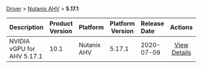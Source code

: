 
[Driver](/README.md)  >  [Nutanix AHV](/index/Driver/Nutanix_AHV.md)  >  **5.17.1**



| Description            | Product Version    | Platform                | Platform Version           | Release Date           |             Actions              |
| ---------------------- | :----------------- | :---------------------- | -------------------------- | :--------------------- | :------------------------------: |
| NVIDIA vGPU for AHV 5.17.1 | 10.1 | Nutanix AHV | 5.17.1 | 2020-07-09 | [View Details](/details/141a90_NVIDIA_vGPU_for_AHV_5.17.1.md) |
